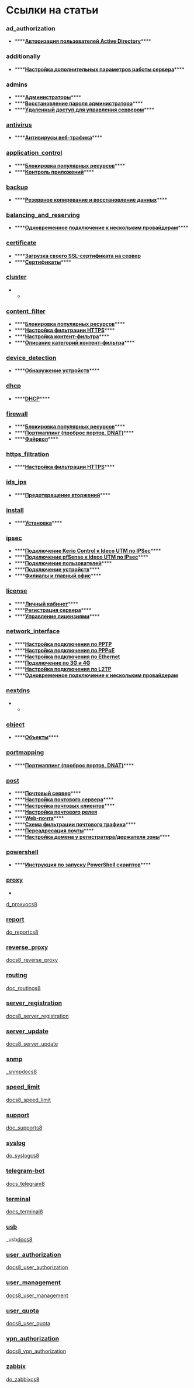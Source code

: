 # Ссылки на статьи

### ad\_authorization

* \*\*\*\*[**Авторизация пользователей Active Directory**](https://docs.ideco.ru/users/active-directory/active-directory-user-authorization)\*\*\*\*

### additionally

* \*\*\*\*[**Настройка дополнительных параметров работы сервера**](https://docs.ideco.ru/services/additionally)\*\*\*\*

### admins

* \*\*\*\*[**Администраторы**](https://docs.ideco.ru/access-rules/admins)\*\*\*\*
* \*\*\*\*[**Восстановление пароля администратора**](https://docs.ideco.ru/popular-recipes/restore-access-to-ideco-utm)\*\*\*\*
* \*\*\*\*[**Удаленный доступ для управления сервером**](https://docs.ideco.ru/service/remote-access-for-server-management)\*\*\*\*

### [antivirus](https://docs.ideco.ru/?q=antivirus)

* \*\*\*\*[**Антивирусы веб-трафика**](https://docs.ideco.ru/access-rules/antivirus)\*\*\*\*

### [application\_control](https://docs.ideco.ru/?q=application_control)

* \*\*\*\*[**Блокировка популярных ресурсов**](https://docs.ideco.ru/popular-recipes/blocking-popular-resources)\*\*\*\*
* \*\*\*\*[**Контроль приложений**](https://docs.ideco.ru/access-rules/application-control)\*\*\*\*

### [backup](https://docs.ideco.ru/?q=backup)

* \*\*\*\*[**Резервное копирование и восстановление данных**](https://docs.ideco.ru/service/backup)\*\*\*\*

### [balancing\_and\_reserving](https://docs.ideco.ru/?q=balancing_and_reserving)

* \*\*\*\*[**Одновременное подключение к нескольким провайдерам**](https://docs.ideco.ru/connection-to-provider/multiple-simultaneous--connections)\*\*\*\*

### [certificate](https://docs.ideco.ru/?q=certificate)

* \*\*\*\*[**Загрузка своего SSL-сертификата на сервер**](https://docs.ideco.ru/services/certificates/upload-ssl-certificate-to-server)
* \*\*\*\*[**Сертификаты**](https://docs.ideco.ru/services/certificates)\*\*\*\*

### [cluster](https://docs.ideco.ru/?q=cluster)

* -

### [content\_filter](https://docs.ideco.ru/?q=content_filter)

* \*\*\*\*[**Блокировка популярных ресурсов**](https://docs.ideco.ru/popular-recipes/blocking-popular-resources)\*\*\*\*
* \*\*\*\*[**Настройка фильтрации HTTPS**](https://docs.ideco.ru/access-rules/content-filter/filtering-https-traffic)\*\*\*\*
* \*\*\*\*[**Настройка контент-фильтра**](https://docs.ideco.ru/access-rules/content-filter/settings#nastroika-kontent-filtra)\*\*\*\*
* \*\*\*\*[**Описание категорий контент-фильтра**](https://docs.ideco.ru/access-rules/content-filter/custom-categories)\*\*\*\*

### [device\_detection](https://docs.ideco.ru/?q=device_detection)

* \*\*\*\*[**Обнаружение устройств**](https://docs.ideco.ru/services/device-discovery)\*\*\*\*

### [dhcp](https://docs.ideco.ru/?q=dhcp)

* \*\*\*\*[**DHCP**](https://docs.ideco.ru/services/dhcp)\*\*\*\*

### [firewall](https://docs.ideco.ru/?q=firewall)

* \*\*\*\*[**Блокировка популярных ресурсов**](https://docs.ideco.ru/popular-recipes/blocking-popular-resources)\*\*\*\*
* \*\*\*\*[**Портмаппинг \(проброс портов, DNAT\)**](https://docs.ideco.ru/publishing-resources/portmapping)\*\*\*\*
* \*\*\*\*[**Файрвол**](https://docs.ideco.ru/access-rules/firewall)\*\*\*\*

### [https\_filtration](https://docs.ideco.ru/?q=https_filtration)

* \*\*\*\*[**Настройка фильтрации HTTPS**](https://docs.ideco.ru/access-rules/content-filter/filtering-https-traffic)\*\*\*\*

### [ids\_ips](https://docs.ideco.ru/?q=ids_ips)

* \*\*\*\*[**Предотвращение вторжений**](https://docs.ideco.ru/access-rules/ips)\*\*\*\*

### [install](https://docs.ideco.ru/?q=install)

* \*\*\*\*[**Установка**](https://docs.ideco.ru/installation-process)\*\*\*\*

### [ipsec](https://docs.ideco.ru/?q=ipsec)

* \*\*\*\*[**Подключение Kerio Control к Ideco UTM по IPSec**](https://docs.ideco.ru/services/vpn-tunnel-protocols/site-to-site/ipsec-connection-kerio-control-to-utm)\*\*\*\*
* \*\*\*\*[**Подключение pfSense к Ideco UTM по IPsec**](https://docs.ideco.ru/services/vpn-tunnel-protocols/site-to-site/ipsec-connection-pfsense-to-utm)\*\*\*\*
* \*\*\*\*[**Подключение пользователей**](https://docs.ideco.ru/services/vpn-tunnel-protocols/site-to-site/ipsec/connecting-users)\*\*\*\*
* \*\*\*\*[**Подключение устройств**](https://docs.ideco.ru/services/vpn-tunnel-protocols/site-to-site/ipsec/connecting-devices)\*\*\*\*
* \*\*\*\*[**Филиалы и главный офис**](https://docs.ideco.ru/services/vpn-tunnel-protocols/site-to-site/ipsec/branch-office-and-main-office)\*\*\*\*

### [license](https://docs.ideco.ru/?q=license)

* \*\*\*\*[**Личный кабинет**](https://docs.ideco.ru/service/lk)\*\*\*\*
* \*\*\*\*[**Регистрация сервера**](https://docs.ideco.ru/service/server-registration)\*\*\*\*
* \*\*\*\*[**Управление лицензиями**](https://docs.ideco.ru/service/license-management)\*\*\*\*

### [network\_interface](https://docs.ideco.ru/?q=network_interface)

* \*\*\*\*[**Настройка подключения по PPTP**](https://docs.ideco.ru/connection-to-provider/pptp-connection)
* \*\*\*\*[**Настройка подключения по PPPoE**](https://docs.ideco.ru/connection-to-provider/pppoe-connection)
* \*\*\*\*[**Настройка подключения по Ethernet**](https://docs.ideco.ru/connection-to-provider/ethernet-connection)
* \*\*\*\*[**Подключение по 3G и 4G**](https://docs.ideco.ru/connection-to-provider/3g-4g-connection)
* \*\*\*\*[**Настройка подключения по L2TP**](https://docs.ideco.ru/connection-to-provider/l2tp-connection)
* \*\*\*\*[**Одновременное подключение к нескольким провайдерам**](https://docs.ideco.ru/connection-to-provider/multiple-simultaneous--connections)

### [nextdns](https://docs.ideco.ru/?q=nextdns)

* -

### [object](https://docs.ideco.ru/?q=object)

* \*\*\*\*[**Объекты**](https://docs.ideco.ru/access-rules/aliases)\*\*\*\*

### [portmapping](https://docs.ideco.ru/?q=portmapping)

* \*\*\*\*[**Портмаппинг \(проброс портов, DNAT\)**](https://docs.ideco.ru/publishing-resources/portmapping)\*\*\*\*

### [post](https://docs.ideco.ru/?q=post)

* \*\*\*\*[**Почтовый сервер**](https://docs.ideco.ru/mail)\*\*\*\*
* \*\*\*\*[**Настройка почтового сервера**](https://docs.ideco.ru/mail/mail-server-settings)\*\*\*\*
* \*\*\*\*[**Настройка почтовых клиентов**](https://docs.ideco.ru/mail/configuring-email-clients)\*\*\*\*
* \*\*\*\*[**Настройка почтового релея**](https://docs.ideco.ru/mail/mail-relay-settings)
* \*\*\*\*[**Web-почта**](https://docs.ideco.ru/mail/web-mail)\*\*\*\*
* \*\*\*\*[**Схема фильтрации почтового трафика**](https://docs.ideco.ru/mail/filtering-scheme-for-mail-traffic)\*\*\*\*
* \*\*\*\*[**Переадресация почты**](https://docs.ideco.ru/mail/mail-forwarding)\*\*\*\*
* \*\*\*\*[**Настройка домена у регистратора/держателя зоны**](https://docs.ideco.ru/mail/domain-settings-at-zone-holder)\*\*\*\*

### [powershell](https://docs.ideco.ru/?q=powershell)

* \*\*\*\*[**Инструкция по запуску PowerShell скриптов**](https://docs.ideco.ru/services/vpn-tunnel-protocols/client-to-site/running-powershell-scripts)\*\*\*\*

### [proxy](https://docs.ideco.ru/?q=proxy)

* 
[d\_proxyocs8](https://docs8.ideco.ru/t/proxy)

### [report](https://docs.ideco.ru/?q=report)

[do\_reportcs8](https://docs8.ideco.ru/t/report)

### [reverse\_proxy](https://docs.ideco.ru/?q=reverse_proxy)

[docs8\_reverse\_proxy](https://docs8.ideco.ru/t/reverse_proxy)

### [routing](https://docs.ideco.ru/?q=routing)

[doc\_routings8](https://docs8.ideco.ru/t/routing)

### [server\_registration](https://docs.ideco.ru/?q=server_registration)

[docs8\_server\_registration](https://docs8.ideco.ru/t/server_registration)

### [server\_update](https://docs.ideco.ru/?q=server_update)

[docs8\_server\_update](https://docs8.ideco.ru/t/server_update)

### [snmp](https://docs.ideco.ru/?q=snmp)

[\_snmpdocs8](https://docs8.ideco.ru/t/snmp)

### [speed\_limit](https://docs.ideco.ru/?q=speed_limit)

[docs8\_speed\_limit](https://docs8.ideco.ru/t/speed_limit)

### [support](https://docs.ideco.ru/?q=support)

[doc\_supports8](https://docs8.ideco.ru/t/support)

### [syslog](https://docs.ideco.ru/?q=syslog)

[do\_syslogcs8](https://docs8.ideco.ru/t/syslog)

### [telegram-bot](https://docs.ideco.ru/?q=telegram)

[docs\_telegram8](https://docs8.ideco.ru/t/telegram)

### [terminal](https://docs.ideco.ru/?q=terminal)

[docs\_terminal8](https://docs8.ideco.ru/t/terminal)

### [usb](https://docs.ideco.ru/?q=usb)

\_usb[docs8](https://docs8.ideco.ru/t/usb)

### [user\_authorization](https://docs.ideco.ru/?q=user_authorization)

[docs8\_user\_authorization](https://docs8.ideco.ru/t/user_authorization)

### [user\_management](https://docs.ideco.ru/?q=user_management)

[docs8\_user\_management](https://docs8.ideco.ru/t/user_management)

### [user\_quota](https://docs.ideco.ru/?q=user_quota)

[docs8\_user\_quota](https://docs8.ideco.ru/t/user_quota)

### [vpn\_authorization](https://docs.ideco.ru/?q=vpn_authorization)

[docs8\_vpn\_authorization](https://docs8.ideco.ru/t/vpn_authorization)

### [zabbix](https://docs.ideco.ru/?q=zabbix)

[do\_zabbixcs8](https://docs8.ideco.ru/t/zabbix)

